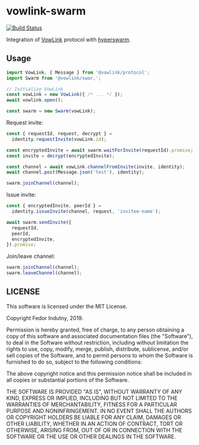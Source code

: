 # vowlink-swarm
[![Build Status](https://travis-ci.org/vowlink/vowlink-swarm.svg?branch=master)](http://travis-ci.org/vowlink/vowlink-swarm)

Integration of [VowLink][] protocol with [hyperswarm][].

## Usage

```js
import VowLink, { Message } from '@vowlink/protocol';
import Swarm from '@vowlink/swar,';

// Initialize VowLink
const vowLink = new VowLink({ /* ... */ });
await vowlink.open();

const swarm = new Swarm(vowLink);
```

Request invite:
```js
const { requestId, request, decrypt } =
  identity.requestInvite(vowLink.id);

const encryptedInvite = await swarm.waitForInvite(requestId).promise;
const invite = decrypt(encryptedInvite);

const channel = await vowLink.channelFromInvite(invite, identity);
await channel.post(Message.json('test'), identity);

swarm.joinChannel(channel);
```

Issue invite:
```js
const { encryptedInvite, peerId } =
  identity.issueInvite(channel, request, 'invitee-name');

await swarm.sendInvite({
  requestId,
  peerId,
  encryptedInvite,
}).promise;
```

Join/leave channel:
```js
swarm.joinChannel(channel);
swarm.leaveChannel(channel);
```

## LICENSE

This software is licensed under the MIT License.

Copyright Fedor Indutny, 2019.

Permission is hereby granted, free of charge, to any person obtaining a
copy of this software and associated documentation files (the
"Software"), to deal in the Software without restriction, including
without limitation the rights to use, copy, modify, merge, publish,
distribute, sublicense, and/or sell copies of the Software, and to permit
persons to whom the Software is furnished to do so, subject to the
following conditions:

The above copyright notice and this permission notice shall be included
in all copies or substantial portions of the Software.

THE SOFTWARE IS PROVIDED "AS IS", WITHOUT WARRANTY OF ANY KIND, EXPRESS
OR IMPLIED, INCLUDING BUT NOT LIMITED TO THE WARRANTIES OF
MERCHANTABILITY, FITNESS FOR A PARTICULAR PURPOSE AND NONINFRINGEMENT. IN
NO EVENT SHALL THE AUTHORS OR COPYRIGHT HOLDERS BE LIABLE FOR ANY CLAIM,
DAMAGES OR OTHER LIABILITY, WHETHER IN AN ACTION OF CONTRACT, TORT OR
OTHERWISE, ARISING FROM, OUT OF OR IN CONNECTION WITH THE SOFTWARE OR THE
USE OR OTHER DEALINGS IN THE SOFTWARE.

[VowLink]: https://github.com/vowlink/vowlink
[hyperswarm]: https://github.com/hyperswarm/hyperswarm
